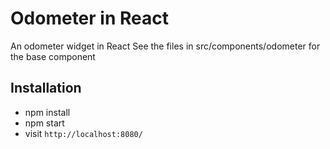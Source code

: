 # Odometer in React
An odometer widget in React
See the files in src/components/odometer for the base component

## Installation
- npm install
- npm start
- visit `http://localhost:8080/`
